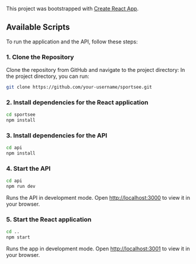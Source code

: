 This project was bootstrapped with [Create React App](https://github.com/facebook/create-react-app).

## Available Scripts

To run the application and the API, follow these steps:

### 1. Clone the Repository

Clone the repository from GitHub and navigate to the project directory:
In the project directory, you can run:

```bash
git clone https://github.com/your-username/sportsee.git
```

### 2. Install dependencies for the React application

```bash
cd sportsee
npm install
```

### 3. Install dependencies for the API

```bash
cd api
npm install
```

### 4. Start the API

```bash
cd api
npm run dev
```

Runs the API in development mode.
Open [http://localhost:3000](http://localhost:3000) to view it in your browser.

### 5. Start the React application

```bash
cd ..
npm start
```

Runs the app in development mode.
Open [http://localhost:3001](http://localhost:3001) to view it in your browser.


